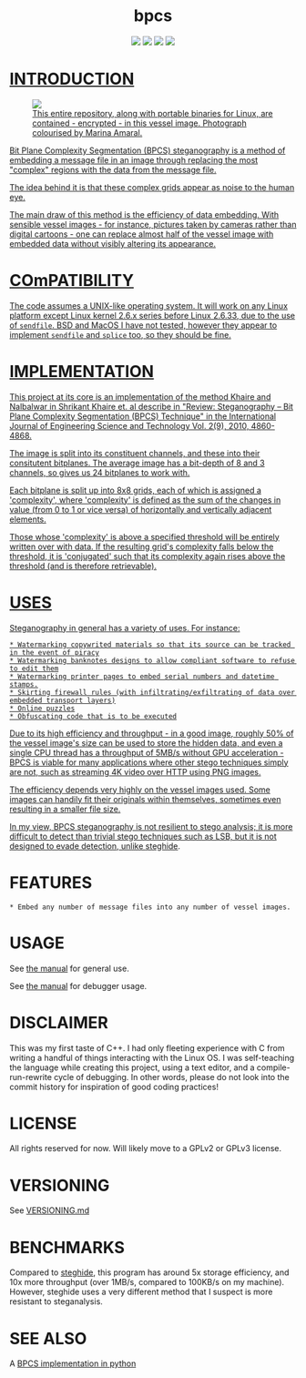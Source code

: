 <p align="center">
	<h1 align="center">bpcs</h1>
</p>

<p align="center">
	<a href="LICENSE"><img src="https://img.shields.io/github/license/NotCompsky/bpcs"/></a>
	<a href="https://github.com/notcompsky/bpcs/releases"><img src="https://img.shields.io/github/v/release/NotCompsky/bpcs"/></a>
	<a href="https://hub.docker.com/repository/docker/notcompsky/bpcs/tags"><img src="https://img.shields.io/docker/image-size/notcompsky/bpcs?label=Docker%20image"/></a>
	<a href="https://github.com/notcompsky/bpcs/graphs/commit-activity"><img src="https://img.shields.io/github/commit-activity/w/NotCompsky/bpcs"/>
</p>

# INTRODUCTION

<figure class="image">
	<img src="https://user-images.githubusercontent.com/30552567/93227238-12abd080-f76c-11ea-8243-65ccb365759c.png">
	<figcaption>This entire repository, along with portable binaries for Linux, are contained - encrypted - in this vessel image. Photograph colourised by Marina Amaral.</figcaption>
</figure>

Bit Plane Complexity Segmentation (BPCS) steganography is a method of embedding a message file in an image through replacing the most "complex" regions with the data from the message file.

The idea behind it is that these complex grids appear as noise to the human eye.

The main draw of this method is the efficiency of data embedding. With sensible vessel images - for instance, pictures taken by cameras rather than digital cartoons - one can replace almost half of the vessel image with embedded data without visibly altering its appearance.

# COmPATIBILITY

The code assumes a UNIX-like operating system. It will work on any Linux platform except Linux kernel 2.6.x series before Linux 2.6.33, due to the use of `sendfile`. BSD and MacOS I have not tested, however they appear to implement `sendfile` and `splice` too, so they should be fine.

# IMPLEMENTATION

This project at its core is an implementation of the method Khaire and Nalbalwar in Shrikant Khaire et. al describe in "Review: Steganography – Bit Plane Complexity Segmentation (BPCS) Technique" in the International Journal of Engineering Science and Technology Vol. 2(9), 2010, 4860-4868.

The image is split into its constituent channels, and these into their consitutent bitplanes. The average image has a bit-depth of 8 and 3 channels, so gives us 24 bitplanes to work with.

Each bitplane is split up into 8x8 grids, each of which is assigned a 'complexity', where 'complexity' is defined as the sum of the changes in value (from 0 to 1 or vice versa) of horizontally and vertically adjacent elements.

Those whose 'complexity' is above a specified threshold will be entirely written over with data. If the resulting grid's complexity falls below the threshold, it is 'conjugated' such that its complexity again rises above the threshold (and is therefore retrievable).

# USES

Steganography in general has a variety of uses. For instance:

    * Watermarking copywrited materials so that its source can be tracked in the event of piracy
    * Watermarking banknotes designs to allow compliant software to refuse to edit them
    * Watermarking printer pages to embed serial numbers and datetime stamps.
    * Skirting firewall rules (with infiltrating/exfiltrating of data over embedded transport layers)
    * Online puzzles
    * Obfuscating code that is to be executed

Due to its high efficiency and throughput - in a good image, roughly 50% of the vessel image's size can be used to store the hidden data, and even a single CPU thread has a throughput of 5MB/s without GPU acceleration - BPCS is viable for many applications where other stego techniques simply are not, such as streaming 4K video over HTTP using PNG images.

The efficiency depends very highly on the vessel images used. Some images can handily fit their originals within themselves, sometimes even resulting in a smaller file size.

In my view, BPCS steganography is not resilient to stego analysis; it is more difficult to detect than trivial stego techniques such as LSB, but it is not designed to evade detection, unlike [steghide](http://steghide.sourceforge.net/).

# FEATURES

    * Embed any number of message files into any number of vessel images.

# USAGE

See [the manual](doc/bpcs.md) for general use.

See [the manual](doc/bpcs-v.md) for debugger usage.

# DISCLAIMER

This was my first taste of C++. I had only fleeting experience with C from writing a handful of things interacting with the Linux OS. I was self-teaching the language while creating this project, using a text editor, and a compile-run-rewrite cycle of debugging. In other words, please do not look into the commit history for inspiration of good coding practices!

# LICENSE

All rights reserved for now. Will likely move to a GPLv2 or GPLv3 license.

# VERSIONING

See [VERSIONING.md](VERSIONING.md)

# BENCHMARKS

Compared to [steghide](http://steghide.sourceforge.net/), this program has around 5x storage efficiency, and 10x more throughput (over 1MB/s, compared to 100KB/s on my machine). However, steghide uses a very different method that I suspect is more resistant to steganalysis.

# SEE ALSO

A [BPCS implementation in python](https://github.com/mobeets/bpcs)
